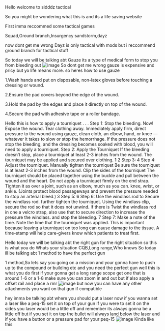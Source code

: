 
Hello welcome to sidddz tactical 

So you might be wondering what this is and its a life saving website 

First imma reccommed some tactical games 

Squad,Ground branch,Insurgency sandstorm,dayz

now dont get me wrong Dayz is only tactical with mods 
but i reccommend ground branch for tactical stuff

So today we will be talking abt Gauze its a type of medical form to stop you from bleeding out 
![image](https://github.com/sidddzzz/sidddzzz.github.io/assets/138614746/bb44dddf-fe3f-46bd-9dfd-4e020637bc34)
So dont get me wrong gauze is expensive and pricy but yo life means more.
so heres how to use gauze

1.Wash hands and put on disposable, non-latex gloves before touching a dressing or wound.

2.Ensure the pad covers beyond the edge of the wound.

3.Hold the pad by the edges and place it directly on top of the wound.

4.Secure the pad with adhesive tape or a roller bandage.

Hello this is how to apply a tourniquet 
.
.
.
Step 1:
Stop the bleeding. Now!
Expose the wound. Tear clothing
away. Immediately apply firm,
direct pressure to the wound
using gauze, clean cloth, an
elbow, hand, or knee — whatever
it takes to slow or stop the
hemorrhage. If the pressure does
not stop the bleeding, and the
dressing becomes soaked with
blood, you will need to apply a
tourniquet.
Step 2:
Apply the Tourniquet
If the bleeding doesn’t stop, place a
tourniquet at least 2-3 inches from
the wound. The tourniquet may be
applied and secured over clothing.
1 2
Step 3: 4 Step 4:
Adjust the tourniquet. Manually tighten the
tourniquet Be sure the tourniquet is at
least 2-3 inches from the wound. Clip the sides of the tourniquet The tourniquet should be placed together using the buckle and pull between the wound and the
heart. Do not apply a tourniquet firmly on the end strap. Tighten it as
over a joint, such as an elbow, much as you can.
knee, wrist, or ankle. (Joints
protect blood passageways and
prevent the pressure needed to
stop an arterial bleed.)
3
Step 5: 6 Step 6:
Use the windlass rod to Secure the windlass rod.
further tighten the
tourniquet. Using the windlass clip, secure the rod
so that it does not unwind. If there is
Twist the windlass rod in one a velcro strap, also use that to secure
direction to increase the pressure the windlass.
and stop the bleeding.
7 Step 7:
Make a note of the time.
Note the time that the tourniquet was applied.
This is important because leaving a tourniquet
on too long can cause damage to the tissue.
A time-stamp will help care-givers know which
patients to treat first. 

Hello today we will be talking abt the right gun for the right situation so this is what you do 
Whats your situation CQB,Long range,Who knows So today ill be talking abt 1 method to have the perfect gun

1 method,So lets say you going on a mission and your gonna have to push up to the compound or building etc and you need the perfect gun well this is what you do first if your gonna get a long range scope get one that is around 1-6 or a 1-8 make sure you can zoom in and out but if also apply a offset rail and place a rmr
![image](https://github.com/sidddzzz/sidddzzz.github.io/assets/138614746/9819bdbe-fca7-4966-908d-e3008852d20b)
but now you can have any other attachments you want on that gun if compatible

hey imma be talking abt where you should put a laser now if you wanna set a laser like a peq-15 set it on top of your gun if you were to set it on the sides you laser would be a little off and remember its always gonna be a little off but if you set it on top the bullet will always land below the laser and if you have a button or a pressure pad for your peq-15 
![image](https://github.com/sidddzzz/sidddzzz.github.io/assets/138614746/2aeb0d70-0c1e-4cc1-bf82-c5928a681020)
Kinda like this 

